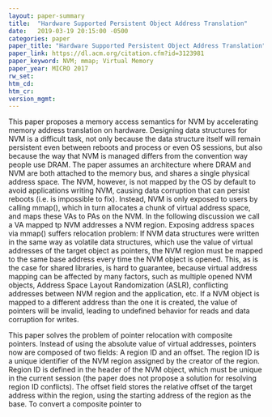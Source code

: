 ```yaml
---
layout: paper-summary
title:  "Hardware Supported Persistent Object Address Translation"
date:   2019-03-19 20:15:00 -0500
categories: paper
paper_title: "Hardware Supported Persistent Object Address Translation"
paper_link: https://dl.acm.org/citation.cfm?id=3123981
paper_keyword: NVM; mmap; Virtual Memory
paper_year: MICRO 2017
rw_set: 
htm_cd: 
htm_cr: 
version_mgmt: 
---
```


This paper proposes a memory access semantics for NVM by accelerating memory address translation on hardware. Designing
data structures for NVM is a difficult task, not only because the data structure itself will remain persistent even between 
reboots and process or even OS sessions, but also because the way that NVM is managed differs from the convention way
people use DRAM. The paper assumes an architecture where DRAM and NVM are both attached to the memory bus, and shares 
a single physical address space. The NVM, however, is not mapped by the OS by default to avoid applications writing 
NVM, causing data corruption that can persist reboots (i.e. is impossible to fix). Instead, NVM is only exposed to users
by calling mmap(), which in turn allocates a chunk of virtual address space, and maps these VAs to PAs on the NVM. In the 
following discussion we call a VA mapped tp NVM addresses a NVM region. Exposing address spaces via mmap() suffers relocation
problem: If NVM data structures were written in the same way as volatile data structures, which use the value of virtual 
addresses of the target object as pointers, the NVM region must be mapped to the same base address every time the NVM object
is opened. This, as is the case for shared libraries, is hard to guarantee, because virtual address mapping can be affected
by many factors, such as multiple opened NVM objects, Address Space Layout Randomization (ASLR), conflicting addresses between
NVM region and the application, etc. If a NVM object is mapped to a different address than the one it is created, the 
value of pointers will be invalid, leading to undefined behavior for reads and data corruption for writes. 

This paper solves the problem of pointer relocation with composite pointers. Instead of using the absolute value of virtual 
addresses, pointers now are composed of two fields: A region ID and an offset. The region ID is a unique identifier of the 
NVM region assigned by the creator of the region. Region ID is defined in the header of the NVM object, which must be 
unique in the current session (the paper does not propose a solution for resolving region ID conflicts). The offset field 
stores the relative offset of the target address within the region, using the starting address of the region as the base. 
To convert a composite pointer to 